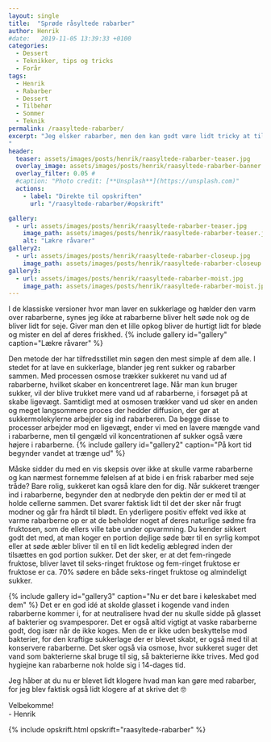 ```yaml
---
layout: single
title:  "Sprøde råsyltede rabarber"
author: Henrik
#date:   2019-11-05 13:39:33 +0100
categories:  
  - Dessert
  - Teknikker, tips og tricks
  - Forår 
tags: 
  - Henrik
  - Rabarber
  - Dessert
  - Tilbehør
  - Sommer
  - Teknik
permalink: /raasyltede-rabarber/
excerpt: "Jeg elsker rabarber, men den kan godt være lidt tricky at tilberede, hvis man vil finde den perfekte balance mellem sure grene og rabarbermos. Jeg har eksperimenteret længe med forskellige versioner af råsyltning og der er en vis fare for at den følgende beskrivelse bliver en anelse nørdet. Hvis du ikke er interesseret så stol du bare på mig og lav rabarberne efter opskriften. 
"
header:
  teaser: assets/images/posts/henrik/raasyltede-rabarber-teaser.jpg
  overlay_image: assets/images/posts/henrik/raasyltede-rabarber-banner.jpg
  overlay_filter: 0.05 # 
  #caption: "Photo credit: [**Unsplash**](https://unsplash.com)"
  actions:
    - label: "Direkte til opskriften"
      url: "/raasyltede-rabarber/#opskrift"

gallery:
  - url: assets/images/posts/henrik/raasyltede-rabarber-teaser.jpg
    image_path: assets/images/posts/henrik/raasyltede-rabarber-teaser.jpg
    alt: "Lækre råvarer"
gallery2: 
  - url: assets/images/posts/henrik/raasyltede-rabarber-closeup.jpg
    image_path: assets/images/posts/henrik/raasyltede-rabarber-closeup.jpg
gallery3:
  - url: assets/images/posts/henrik/raasyltede-rabarber-moist.jpg
    image_path: assets/images/posts/henrik/raasyltede-rabarber-moist.jpg
---
```


I de klassiske versioner hvor man laver en sukkerlage og hælder den varm over rabarberne, synes jeg ikke at rabarberne bliver helt søde nok og de bliver lidt for seje. Giver man den et lille opkog bliver de hurtigt lidt for bløde og mister en del af deres friskhed.
{% include gallery id="gallery"  caption="Lækre råvarer" %}

Den metode der har tilfredsstillet min søgen den mest simple af dem alle. I stedet for at lave en sukkerlage, blander jeg rent sukker og rabarber sammen. Med processen osmose trækker sukkeret nu vand ud af rabarberne, hvilket skaber en koncentreret lage. Når man kun bruger sukker, vil der blive trukket mere vand ud af rabarberne, i forsøget på at skabe ligevægt. Samtidigt med at osmosen trækker vand ud sker en anden og meget langsommere proces der hedder diffusion, der gør at sukkermolekylerne arbejder sig ind rabarberen. Da begge disse to processer arbejder mod en ligevægt, ender vi med en lavere mængde vand i rabarberne, men til gengæld vil koncentrationen af sukker også være højere i rabarberne.
{% include gallery id="gallery2"  caption="På kort tid begynder vandet at trænge ud" %}

Måske sidder du med en vis skepsis over ikke at skulle varme rabarberne og kan nærmest fornemme følelsen af at bide i en frisk rabarber med seje tråde? Bare rolig, sukkeret kan også klare den for dig. Når sukkeret trænger ind i rabarberne, begynder den at nedbryde den pektin der er med til at holde cellerne sammen. Det svarer faktisk lidt til det der sker når frugt modner og går fra hårdt til blødt. En yderligere positiv effekt ved ikke at varme rabarberne op er at de beholder noget af deres naturlige sødme fra fruktosen, som de ellers ville tabe under opvarmning. Du kender sikkert godt det med, at man koger en portion dejlige søde bær til en syrlig kompot eller at søde æbler bliver til en til en lidt kedelig æblegrød inden der tilsættes en god portion sukker. Det der sker, er at det fem-ringede fruktose, bliver lavet til seks-ringet fruktose og fem-ringet fruktose er fruktose er ca. 70% sødere en både seks-ringet fruktose og almindeligt sukker.

{% include gallery id="gallery3"  caption="Nu er det bare i køleskabet med dem" %}
Det er en god idé at skolde glasset i kogende vand inden rabarberne kommer i, for at neutralisere hvad der nu skulle sidde på glasset af bakterier og svampesporer. Det er også altid vigtigt at vaske rabarberne godt, dog især når de ikke koges. Men de er ikke uden beskyttelse mod bakterier, for den kraftige sukkerlage der er blevet skabt, er også med til at konservere rabarberne. Det sker også via osmose, hvor sukkeret suger det vand som bakterierne skal bruge til sig, så bakterierne ikke trives.
Med god hygiejne kan rabarberne nok holde sig i 14-dages tid.


Jeg håber at du nu er blevet lidt klogere hvad man kan gøre med rabarber, for jeg blev faktisk også lidt klogere af at skrive det :nerd_face:


Velbekomme!  
\- Henrik 

{% include opskrift.html opskrift="raasyltede-rabarber" %}